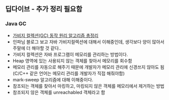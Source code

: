 ## 딥다이브 - 추가 정리 필요함

### Java GC
- [가비지 컬렉션(GC) 동작 원리 알고리즘 총정리](https://inpa.tistory.com/entry/JAVA-%E2%98%95-%EA%B0%80%EB%B9%84%EC%A7%80-%EC%BB%AC%EB%A0%89%EC%85%98GC-%EB%8F%99%EC%9E%91-%EC%9B%90%EB%A6%AC-%EC%95%8C%EA%B3%A0%EB%A6%AC%EC%A6%98-%F0%9F%92%AF-%EC%B4%9D%EC%A0%95%EB%A6%AC)
- 인파님 블로그 보고 자바 가비지컬렉션에 대해서 이해중인데, 생각보다 양이 많아서 주말에 더 해야할 것 같다.. 
- 가비지 컬렉션은 자바 프로그램이 메모리를 관리하는 방법이다. 
- Heap 영역에 있는 사용되지 않는 객체를 찾아서 메모리를 회수함
- 메모리 관리를 자동으로 해주기 때문에 개발자가 메모리 관리에 신경쓰지 않아도 됨 (C/C++ 같은 언어는 메모리 관리를 개발자가 직접 해줘야함)
- mark-sweep 알고리즘에 대해 이해중이다. 
- 참조되는 객체를 찾아서 마킹하고, 마킹되지 않은 객체를 메모리에서 제거하는 방법
- 참조되지 않은 객체를 unreachabled 객체라고 함